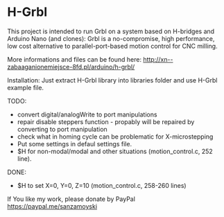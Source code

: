 # H-Grbl
This project is intended to run Grbl on a system based on H-bridges and Arduino Nano (and clones): 
Grbl is a no-compromise, high performance, low cost alternative to parallel-port-based motion control for CNC milling.

More informations and files can be found here: http://xn--zabaaganionemiejsce-8fd.pl/arduino/h-grbl/

Installation:
Just extract H-Grbl library into libraries folder and use H-Grbl example file.

TODO: 
* convert digital/analogWrite to port manipulations
* repair disable steppers function - propably will be repaired by converting to port manipulation
* check what in homing cycle can be problematic for X-microstepping
* Put some settings in defaul settings file.
* $H for non-modal/modal and other situations (motion_control.c, 252 line).

DONE:
* $H to set X=0, Y=0, Z=10 (motion_control.c, 258-260 lines)


If You like my work, please donate by PayPal https://paypal.me/sanzamoyski
